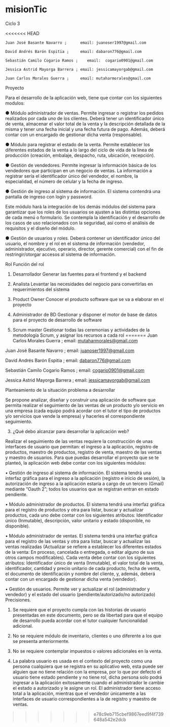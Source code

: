 # misionTic
Ciclo 3

<<<<<<< HEAD
   
    Juan José Basante Navarro ;      email:	juanoser1997@gmail.com
    
    David Andrés Barón Espitia ;     email:	dabaron776@gmail.com
    
    Sebastián Camilo Cogario Ramos ;	email:  cogario0901@gmail.com
    
    Jessica Astrid Mayorga Barrera ; email:	jessicamayorgab@gmail.com
    
    Juan Carlos Morales Guerra ;     email:	mutaharmorales@gmail.com


Proyecto

Para el desarrollo de la aplicación web, tiene que contar con los siguientes modulos:

● Módulo administrador de ventas. Permite ingresar o registrar los pedidos realizados por cada uno de los clientes. Deberá tener un identificador único de venta, almacenar el valor total de la venta y la descripción detallada de la misma y tener una fecha inicial y una fecha futura de pago. Además, deberá contar con un encargado de gestionar dicha venta (responsable).

● Módulo para registrar el estado de la venta. Permite establecer los diferentes estados de la venta a lo largo del ciclo de vida de la línea de producción (creación, embalaje, despacho, ruta, ubicación, recepción).  

● Gestión de vendedores. Permite ingresar la información básica de los vendedores que participan en un negocio de ventas. La información a registrar sería el identificador único del vendedor, el nombre, la especialidad, el número de celular y la fecha de ingreso.

● Gestión de ingreso al sistema de información. El sistema contendrá una pantalla de ingreso con login y password.

Este módulo hará la integración de los demás módulos del sistema para garantizar que los roles de los usuarios se ajusten a las distintas opciones de cada menú o formulario. Se contempla la identificación y el desarrollo de los casos de uso relacionados con la seguridad, así como el análisis de requisitos y el diseño del módulo.

● Gestión de usuarios y roles. Deberá contener un identificador único del usuario, el nombre y el rol en el sistema de información (vendedor, administrador, ejecutivo, operario, director, gerente comercial) con el fin de restringir/otorgar accesos al sistema de información.




Rol Función del rol 

1. Desarrollador  Generar las fuentes para el frontend y el backend 

2. Analista  Levantar las necesidades del negocio para 
convertirlas en requerimientos del sistema  

3. Product Owner Conocer el producto software que se va a elaborar 
en el proyecto  

4. Administrador de BD Gestionar y disponer el motor de base de datos 
para el proyecto de desarrollo de software 

5. Scrum master Gestionar todas las ceremonias y actividades de la 
metodología Scrum, y asignar los recursos a cada 
rol 
=======
Juan Carlos Morales Guerra ;     email:	mutaharmorales@gmail.com

Juan José Basante Navarro ;      email:	juanoser1997@gmail.com

David Andrés Barón Espitia ;     email:	dabaron776@gmail.com

Sebastián Camilo Cogario Ramos ;	email:  cogario0901@gmail.com

Jessica Astrid Mayorga Barrera ; email:	jessicamayorgab@gmail.com

Planteamiento de la situación problema a desarrollar 

Se  propone  analizar,  diseñar  y  construir  una  aplicación  de  software  que  permita realizar el seguimiento de las ventas de un producto y/o servicio en una empresa (cada  equipo  podrá  acordar  con  el  tutor  el  tipo  de  productos  y/o  servicios  que vende la empresa) y hacerles el correspondiente seguimiento.

3. ¿Qué debo alcanzar para desarrollar la aplicación web?

Realizar el seguimiento de las ventas requiere la construcción de unas interfaces de usuario que permitan: el ingreso a la aplicación, registro de productos, maestro 
de productos, registro de venta, maestro de las ventas y maestro de usuarios.
Para que puedas desarrollar el proyecto que se te planteó, la aplicación web debe contar con los siguientes módulos: 

• Gestión de ingreso al sistema de información. El sistema tendrá una interfaz gráfica para el ingreso a la aplicación (registro e inicio de sesión), la autorización 
   de ingreso a la aplicación estaría a cargo de un tercero (Gmail) mediante “Oauth 2”; todos los usuarios que se registran entran en estado pendiente.

• Módulo administrador de productos. El sistema tendrá una interfaz gráfica para el registro de productos y otra para listar, buscar y actualizar productos, 
   cada uno debe contar con los siguientes atributos: Identificador único (Inmutable), descripción, valor unitario y estado (disponible, no disponible).

• Módulo administrador de ventas. El sistema tendrá una interfaz gráfica para el registro de las ventas y otra para listar, buscar y actualizar las ventas realizadas (Actualizar se refiere a establecer los diferentes estados de la venta: En proceso, cancelada o entregada, o editar alguno de sus otros campos modificables). Cada venta debe contar con los siguientes atributos: Identificador único de venta (Inmutable), el valor total de la venta, identificador, cantidad y precio unitario de cada producto, fecha de venta, el documento de identificación y nombre del cliente, y, además, deberá contar con un encargado de gestionar dicha venta (vendedor).

• Gestión de usuarios. Permite ver y actualizar el rol (administrador y vendedor) y el estado del usuario (pendiente/autorizado/no autorizado)
        Precisiones. 

1. Se requiere que el proyecto cumpla con las historias de usuario presentadas en este documento, pero se da libertad para que el equipo de desarrollo 
        pueda acordar con el tutor cualquier funcionalidad adicional.


2. No se requiere módulo de inventario, clientes o uno diferente a los que se presenta anteriormente. 


3. No se requiere contemplar impuestos o valores adicionales en la venta.


4. La palabra usuario es usada en el contexto del proyecto como una persona cualquiera que se registra en su aplicativo web, esta puede ser alguien que no 
  tiene relación con la empresa, por lo que por defecto el usuario tiene estado pendiente y no tiene rol, dicha persona solo podrá ingresar a la aplicación 
  exitosamente cuando el administrador le cambie el estado a autorizado y le asigne un rol. El administrador tiene acceso total a la aplicación, mientras que 
  el vendedor únicamente a las interfaces de usuario correspondientes a la de registro y maestro de ventas. 
>>>>>>> e78c9eb715cbef9867eed9f4f739648a542e2dcb
